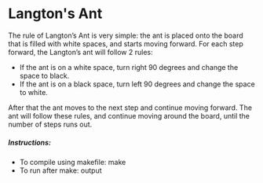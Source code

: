# Langton's Ant

The rule of Langton’s Ant is very simple: the ant is placed onto the board that is filled with white spaces, and starts moving forward. For each step forward, the Langton’s ant will follow 2 rules:

- If the ant is on a white space, turn right 90 degrees and change the space to black.
- If the ant is on a black space, turn left 90 degrees and change the space to white.

After that the ant moves to the next step and continue moving forward. The ant will follow these rules, and continue moving around the board, until the number of steps runs out.

##### Instructions:
 - To compile using makefile: make
 - To run after make: output